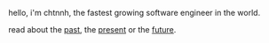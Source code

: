 hello, i'm chtnnh, the fastest growing software engineer in the world.

read about the [past](https://chtnnh.me), the [present](https://darukavana.chtnnh.me) or the [future](https://verifai.chtnnh.me).
